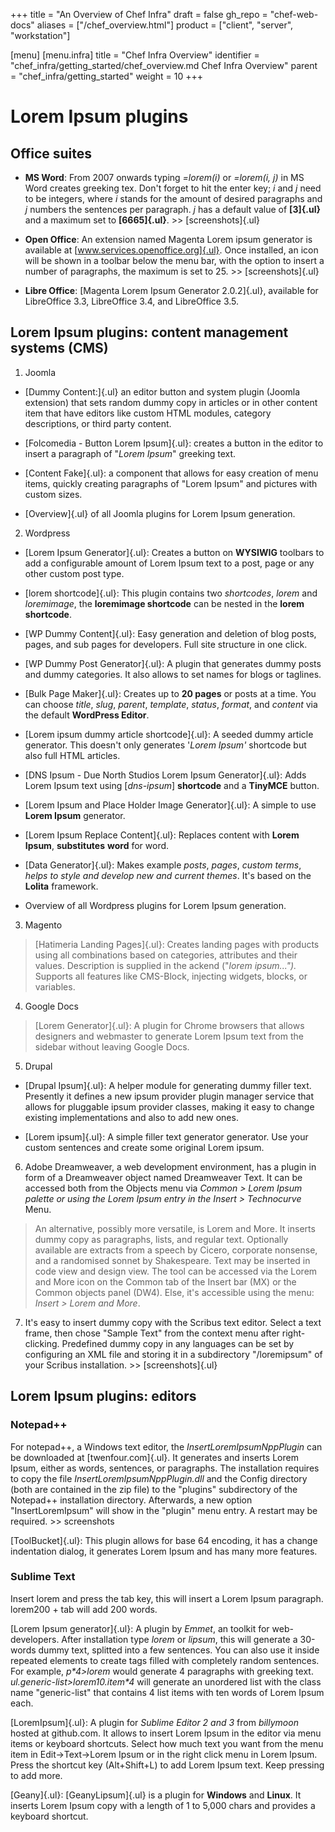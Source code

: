 +++
title = "An Overview of Chef Infra"
draft = false
gh_repo = "chef-web-docs"
aliases = ["/chef_overview.html"]
product = ["client", "server", "workstation"]

[menu]
  [menu.infra]
    title = "Chef Infra Overview"
    identifier = "chef_infra/getting_started/chef_overview.md Chef Infra Overview"
    parent = "chef_infra/getting_started"
    weight = 10
+++
# Lorem Ipsum plugins

## Office suites

-   **MS Word**: From 2007 onwards typing *=lorem(i)* or *=lorem(i, j)*
    in MS Word creates greeking tex. Don\'t forget to hit the enter key;
    *i* and *j* need to be integers, where *i* stands for the amount of
    desired paragraphs and *j* numbers the sentences per paragraph. *j*
    has a default value of **[3]{.ul}** and a maximum set to
    **[6665]{.ul}**. \>\> [screenshots]{.ul}

-   **Open Office**: An extension named Magenta Lorem ipsum generator is
    available at [www.services.openoffice.org]{.ul}. Once installed, an
    icon will be shown in a toolbar below the menu bar, with the option
    to insert a number of paragraphs, the maximum is set to 25. \>\>
    [screenshots]{.ul}

-   **Libre Office**: [Magenta Lorem Ipsum Generator 2.0.2]{.ul},
    available for LibreOffice 3.3, LibreOffice 3.4, and LibreOffice 3.5.

## Lorem Ipsum plugins: content management systems (CMS)

1.  Joomla

-   [Dummy Content:]{.ul} an editor button and system plugin (Joomla
    extension) that sets random dummy copy in articles or in other
    content item that have editors like custom HTML modules, category
    descriptions, or third party content.

-   [Folcomedia - Button Lorem Ipsum]{.ul}: creates a button in the
    editor to insert a paragraph of \"*Lorem Ipsum*\" greeking text.

-   [Content Fake]{.ul}: a component that allows for easy creation of
    menu items, quickly creating paragraphs of \"Lorem Ipsum\" and
    pictures with custom sizes.

-   [Overview]{.ul} of all Joomla plugins for Lorem Ipsum generation.

2.  Wordpress

-   [Lorem Ipsum Generator]{.ul}: Creates a button on **WYSIWIG**
    toolbars to add a configurable amount of Lorem Ipsum text to a post,
    page or any other custom post type.

-   [lorem shortcode]{.ul}: This plugin contains two *shortcodes*,
    *lorem* and *loremimage*, the **loremimage shortcode** can be nested
    in the **lorem shortcode**.

-   [WP Dummy Content]{.ul}: Easy generation and deletion of blog posts,
    pages, and sub pages for developers. Full site structure in one
    click.

-   [WP Dummy Post Generator]{.ul}: A plugin that generates dummy posts
    and dummy categories. It also allows to set names for blogs or
    taglines.

-   [Bulk Page Maker]{.ul}: Creates up to **20 pages** or posts at a
    time. You can choose *title*, *slug*, *parent*, *template*,
    *status*, *format*, and *content* via the default **WordPress
    Editor**.

-   [Lorem ipsum dummy article shortcode]{.ul}: A seeded dummy article
    generator. This doesn\'t only generates \'*Lorem Ipsum\'* shortcode
    but also full HTML articles.

-   [DNS Ipsum - Due North Studios Lorem Ipsum Generator]{.ul}: Adds
    Lorem Ipsum text using \[*dns-ipsum*\] **shortcode** and a
    **TinyMCE** button.

-   [Lorem Ipsum and Place Holder Image Generator]{.ul}: A simple to use
    **Lorem Ipsum** generator.

-   [Lorem Ipsum Replace Content]{.ul}: Replaces content with **Lorem
    Ipsum**, **substitutes** **word** for word.

-   [Data Generator]{.ul}: Makes example *posts*, *pages*, *custom
    terms*, *helps to style and develop new and current themes*. It\'s
    based on the **Lolita** framework.

-   Overview of all Wordpress plugins for Lorem Ipsum generation.

3.  Magento

> [Hatimeria Landing Pages]{.ul}: Creates landing pages with products
> using all combinations based on categories, attributes and their
> values. Description is supplied in the ackend (\"*lorem ipsum\...\").*
> Supports all features like CMS-Block, injecting widgets, blocks, or
> variables.

4.  Google Docs

> [Lorem Generator]{.ul}: A plugin for Chrome browsers that allows
> designers and webmaster to generate Lorem Ipsum text from the sidebar
> without leaving Google Docs.

5.  Drupal

-   [Drupal Ipsum]{.ul}: A helper module for generating dummy filler
    text. Presently it defines a new ipsum provider plugin manager
    service that allows for pluggable ipsum provider classes, making it
    easy to change existing implementations and also to add new ones.

-   [Lorem ipsum]{.ul}: A simple filler text generator generator. Use
    your custom sentences and create some original Lorem ipsum.

6.  Adobe Dreamweaver, a web development environment, has a plugin in
    form of a Dreamweaver object named Dreamweaver Text. It can be
    accessed both from the Objects menu via *Common \> Lorem Ipsum
    palette or using the Lorem Ipsum entry in the Insert \> Technocurve*
    Menu.

> An alternative, possibly more versatile, is Lorem and More. It inserts
> dummy copy as paragraphs, lists, and regular text. Optionally
> available are extracts from a speech by Cicero, corporate nonsense,
> and a randomised sonnet by Shakespeare. Text may be inserted in code
> view and design view. The tool can be accessed via the Lorem and More
> icon on the Common tab of the Insert bar (MX) or the Common objects
> panel (DW4). Else, it\'s accessible using the menu: *Insert \> Lorem
> and More*.

7.  It\'s easy to insert dummy copy with the Scribus text editor. Select
    a text frame, then chose \"Sample Text\" from the context menu after
    right-clicking. Predefined dummy copy in any languages can be set by
    configuring an XML file and storing it in a subdirectory
    \"/loremipsum\" of your Scribus installation. \>\>
    [screenshots]{.ul}

## 

## Lorem Ipsum plugins: editors

### Notepad++

For notepad++, a Windows text editor, the *InsertLoremIpsumNppPlugin*
can be downloaded at [twenfour.com]{.ul}. It generates and inserts Lorem
Ipsum, either as words, sentences, or paragraphs. The installation
requires to copy the file *InsertLoremIpsumNppPlugin.dll* and the Config
directory (both are contained in the zip file) to the \"plugins\"
subdirectory of the Notepad++ installation directory. Afterwards, a new
option \"InsertLoremIpsum\" will show in the \"plugin\" menu entry. A
restart may be required. \>\> screenshots

[ToolBucket]{.ul}: This plugin allows for base 64 encoding, it has a
change indentation dialog, it generates Lorem Ipsum and has many more
features.

### Sublime Text

Insert lorem and press the tab key, this will insert a Lorem Ipsum
paragraph. lorem200 + tab will add 200 words.

[Lorem Ipsum generator]{.ul}: A plugin by *Emmet*, an toolkit for
web-developers. After installation type *lorem* or *lipsum*, this will
generate a 30-words dummy text, splitted into a few sentences. You can
also use it inside repeated elements to create tags filled with
completely random sentences. For example, *p\*4\>lorem* would generate 4
paragraphs with greeking text. *ul.generic-list\>lorem10.item\*4* will
generate an unordered list with the class name \"generic-list\" that
contains 4 list items with ten words of Lorem Ipsum each.

[LoremIpsum]{.ul}: A plugin for *Sublime Editor 2 and 3* from
*billymoon* hosted at github.​com. It allows to insert Lorem Ipsum in
the editor via menu items or keyboard shortcuts. Select how much text
you want from the menu item in Edit-\>Text-\>Lorem Ipsum or in the right
click menu in Lorem Ipsum. Press the shortcut key (Alt+Shift+L) to add
Lorem Ipsum text. Keep pressing to add more.

[Geany]{.ul}: [GeanyLipsum]{.ul} is a plugin for **Windows** and
**Linux**. It inserts Lorem Ipsum copy with a length of 1 to 5,000 chars
and provides a keyboard shortcut.
